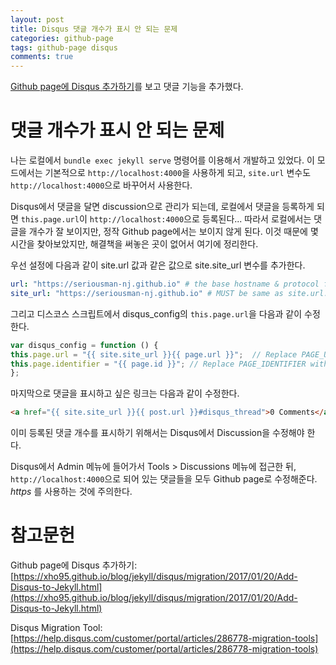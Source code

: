 ```yaml
---
layout: post
title: Disqus 댓글 개수가 표시 안 되는 문제
categories: github-page
tags: github-page disqus
comments: true
---
```


[Github page에 Disqus 추가하기](https://xho95.github.io/blog/jekyll/disqus/migration/2017/01/20/Add-Disqus-to-Jekyll.html)를 보고 댓글 기능을 추가했다.

# 댓글 개수가 표시 안 되는 문제

나는 로컬에서 `bundle exec jekyll serve` 명령어를 이용해서 개발하고 있었다. 이 모드에서는 기본적으로 `http://localhost:4000`을 사용하게 되고, `site.url` 변수도 `http://localhost:4000`으로 바꾸어서 사용한다.

Disqus에서 댓글을 달면 discussion으로 관리가 되는데, 로컬에서 댓글을 등록하게 되면 `this.page.url`이 `http://localhost:4000`으로 등록된다... 따라서 로컬에서는 댓글을 개수가 잘 보이지만, 정작 Github page에서는 보이지 않게 된다. 이것 때문에 몇 시간을 찾아보았지만, 해결책을 써놓은 곳이 없어서 여기에 정리한다.

우선 설정에 다음과 같이 site.url 값과 같은 값으로 site.site_url 변수를 추가한다.

```yml
url: "https://seriousman-nj.github.io" # the base hostname & protocol for your site, e.g. http://example.com
site_url: "https://seriousman-nj.github.io" # MUST be same as site.url. This is for providing environment-variable-consistant site url. ONLY Use it for Disqus
```

그리고 디스코스 스크립트에서 disqus_config의 `this.page.url`을 다음과 같이 수정한다.

<!-- {% raw %} -->
```js
var disqus_config = function () {
this.page.url = "{{ site.site_url }}{{ page.url }}";  // Replace PAGE_URL with your page's canonical URL variable
this.page.identifier = "{{ page.id }}"; // Replace PAGE_IDENTIFIER with your page's unique identifier variable
};
```
<!-- {% endraw %} -->

마지막으로 댓글을 표시하고 싶은 링크는 다음과 같이 수정한다.

<!-- {% raw %} -->
```html
<a href="{{ site.site_url }}{{ post.url }}#disqus_thread">0 Comments</a>
```
<!-- {% endraw %} -->

이미 등록된 댓글 개수를 표시하기 위해서는 Disqus에서 Discussion을 수정해야 한다.

Disqus에서 Admin 메뉴에 들어가서 Tools > Discussions 메뉴에 접근한 뒤, `http://localhost:4000`으로 되어 있는 댓글들을 모두 Github page로 수정해준다. *https* 를 사용하는 것에 주의한다.

# 참고문헌

Github page에 Disqus 추가하기: [https://xho95.github.io/blog/jekyll/disqus/migration/2017/01/20/Add-Disqus-to-Jekyll.html](https://xho95.github.io/blog/jekyll/disqus/migration/2017/01/20/Add-Disqus-to-Jekyll.html)

Disqus Migration Tool: [https://help.disqus.com/customer/portal/articles/286778-migration-tools](https://help.disqus.com/customer/portal/articles/286778-migration-tools)
